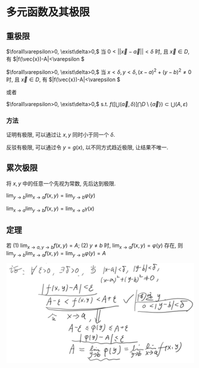 # 多元函数及其极限

## 重极限

$\forall\varepsilon>0, \exist\delta>0,$ 当 $0<||\vec{x}-\vec{a}||<\delta$ 时, 且 $\vec{x}\in D$, 有 $|f(\vec{x})-A|<\varepsilon $

$\forall\varepsilon>0, \exist\delta>0,$ 当 $x<\delta, y<\delta, (x-a)^2+(y-b)^2\neq 0$ 时, 且 $\vec{x}\in D$, 有 $|f(\vec{x})-A|<\varepsilon $

或者

$\forall\varepsilon>0, \exist\delta>0,$ s.t. $f([\bigcup(\vec{a}, \delta)]\bigcap D \setminus\{\vec{a}\})\subset \bigcup(A,\varepsilon)$


### 方法

证明有极限, 可以通过让 $x, y$ 同时小于同一个 $\delta$.

反驳有极限, 可以通过令 $y=g(x)$, 以不同方式趋近极限, 让结果不唯一.


## 累次极限

将 $x, y$ 中的任意一个先视为常数, 先后达到极限.

$\displaystyle\lim_{y\to b}\lim_{x\to a}f(x,y)=\lim_{y\to b}\varphi(y)$

$\displaystyle\lim_{x\to a}\lim_{y\to b}f(x,y)=\lim_{x\to a}\gamma(x)$


## 定理

若 (1) $\displaystyle\lim_{x\to a,y\to b}f(x,y)=A$; (2) $y\neq b$ 时, $\displaystyle\lim_{x\to a}f(x,y)=\varphi(y)$ 存在, 
则 $\displaystyle\lim_{y\to b}\lim_{x\to a}f(x,y)=\lim_{y\to b}\varphi(y)=A$

![](./image/2021-03-09-09-16-22.png)

